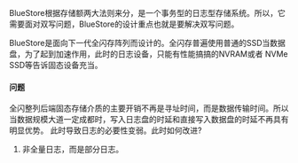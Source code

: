 BlueStore根据存储额两大法则来分，是一个事务型的日志型存储系统。所以，它需要面对双写问题，BlueStore的设计重点也就是要解决双写问题。

BlueStore是面向下一代全闪存阵列而设计的。全闪存普遍使用普通的SSD当数据盘，为了起到加速作用，此时的日志设备，只能有性能搞搞的NVRAM或者 NVMe SSD等告诉固态设备充当。

#### 问题
全闪整列后端固态存储介质的主要开销不再是寻址时间，而是数据传输时间。所以当数据规模大道一定成都时，写入日志盘的时延和直接写入数据盘的时延不再具有明显优势。
此时导致日志的必要性变弱。此时如何改进?

1. 非全量日志，而是部分日志。

